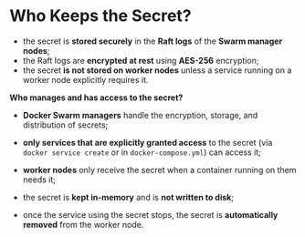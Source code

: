 # Who Keeps the Secret?

- the secret is **stored securely** in the **Raft logs** of the **Swarm manager nodes**;
- the Raft logs are **encrypted at rest** using **AES-256** encryption;
- the secret **is not stored on worker nodes** unless a service running on a worker node explicitly requires it.

**Who manages and has access to the secret?**

- **Docker Swarm managers** handle the encryption, storage, and distribution of secrets;
- **only services that are explicitly granted access** to the secret (via `docker service create` or in `docker-compose.yml`) can access it;
- **worker nodes** only receive the secret when a container running on them needs it;
 
 
- the secret is **kept in-memory** and is **not written to disk**;
- once the service using the secret stops, the secret is **automatically removed** from the worker node.
